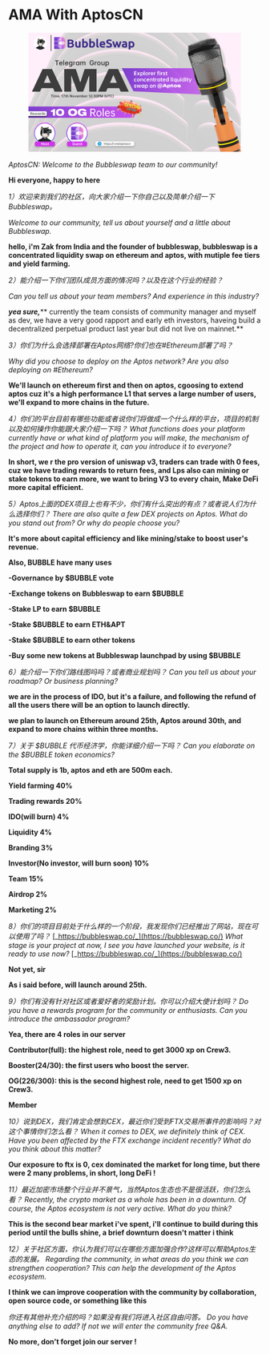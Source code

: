 # AMA With AptosCN

<figure><img src="../.gitbook/assets/aptoscnama.png" alt=""><figcaption></figcaption></figure>

_AptosCN: Welcome to the Bubbleswap team to our community!_

**Hi everyone, happy to here**

_1）欢迎来到我们的社区，向大家介绍一下你自己以及简单介绍一下Bubbleswap。_&#x20;

_Welcome to our community, tell us about yourself and a little about Bubbleswap._

**hello, i'm Zak from India and the founder of bubbleswap, bubbleswap is a concentrated liquidity swap on ethereum and aptos, with mutiple fee tiers and yield farming.**

_2）能介绍一下你们团队成员方面的情况吗？以及在这个行业的经验？_&#x20;

_Can you tell us about your team members? And experience in this industry?_

_**yea sure,**_** currently the team consists of community manager and myself as dev, we have a very good rapport and early eth investors, haveing build a decentralized perpetual product last year but did not live on mainnet.**

_3）你们为什么会选择部署在Aptos网络?你们也在#Ethereum部署了吗？_&#x20;

_Why did you choose to deploy on the Aptos network? Are you also deploying on #Ethereum?_

**We'll launch on ethereum first and then on aptos, cgoosing to extend aptos cuz it's a high performance L1 that serves a large number of users, we'll expand to more chains in the future.**

_4）你们的平台目前有哪些功能或者说你们将做成一个什么样的平台，项目的机制以及如何操作你能跟大家介绍一下吗？ What functions does your platform currently have or what kind of platform you will make, the mechanism of the project and how to operate it, can you introduce it to everyone?_

**In short, we r the pro version of uniswap v3, traders can trade with 0 fees, cuz we have trading rewards to return fees, and Lps also can mining or stake tokens to earn more, we want to bring V3 to every chain, Make DeFi more capital efficient.**

_5）Aptos上面的DEX项目上也有不少，你们有什么突出的有点？或者说人们为什么选择你们？ There are also quite a few DEX projects on Aptos. What do you stand out from? Or why do people choose you?_

**It's more about capital efficiency and like mining/stake to boost user's revenue.**

**Also, BUBBLE have many uses**

**-Governance by $BUBBLE vote**&#x20;

**-Exchange tokens on Bubbleswap to earn $BUBBLE**&#x20;

**-Stake LP to earn $BUBBLE**&#x20;

**-Stake $BUBBLE to earn ETH\&APT**&#x20;

**-Stake $BUBBLE to earn other tokens**&#x20;

**-Buy some new tokens at Bubbleswap launchpad by using $BUBBLE**

_6）能介绍一下你们路线图吗吗？或者商业规划吗？ Can you tell us about your roadmap? Or business planning?_

**we are in the process of IDO, but it's a failure, and following the refund of all the users there will be an option to launch directly.**

**we plan to launch on Ethereum around 25th, Aptos around 30th, and expand to more chains within three months.**

_7）关于 $BUBBLE 代币经济学，你能详细介绍一下吗？ Can you elaborate on the $BUBBLE token economics?_

**Total supply is 1b, aptos and eth are 500m each.**

**Yield farming 40%**&#x20;

**Trading rewards 20%**&#x20;

**IDO(will burn) 4%**&#x20;

**Liquidity 4%**&#x20;

**Branding 3%**&#x20;

**Investor(No investor, will burn soon) 10%**&#x20;

**Team 15%**&#x20;

**Airdrop 2%**&#x20;

**Marketing 2%**

_8）你们的项目目前处于什么样的一个阶段，我发现你们已经推出了网站，现在可以使用了吗？_ [_https://bubbleswap.co/_](https://bubbleswap.co/) _What stage is your project at now, I see you have launched your website, is it ready to use now?_ [_https://bubbleswap.co/_](https://bubbleswap.co/)

**Not yet, sir**

**As i said before, will launch around 25th.**

_9）你们有没有针对社区或者爱好者的奖励计划。你可以介绍大使计划吗？ Do you have a rewards program for the community or enthusiasts. Can you introduce the ambassador program?_

**Yea, there are 4 roles in our server**

**Contributor(full): the highest role, need to get 3000 xp on Crew3.**&#x20;

**Booster(24/30): the first users who boost the server.**&#x20;

**OG(226/300): this is the second highest role, need to get 1500 xp on Crew3.**&#x20;

**Member**

_10）说到DEX，我们肯定会想到CEX，最近你们受到FTX交易所事件的影响吗？对这个事情你们怎么看？ When it comes to DEX, we definitely think of CEX. Have you been affected by the FTX exchange incident recently? What do you think about this matter?_

**Our exposure to ftx is 0, cex dominated the market for long time, but there were 2 many problems, in short, long DeFi !**

_11）最近加密市场整个行业并不景气，当然Aptos生态也不是很活跃，你们怎么看？ Recently, the crypto market as a whole has been in a downturn. Of course, the Aptos ecosystem is not very active. What do you think?_

**This is the second bear market i've spent, i'll continue to build during this period until the bulls shine, a brief downturn doesn't matter i think**

_12）关于社区方面，你认为我们可以在哪些方面加强合作?这样可以帮助Aptos生态的发展。 Regarding the community, in what areas do you think we can strengthen cooperation? This can help the development of the Aptos ecosystem._

**I think we can improve cooperation with the community by collaboration, open source code, or something like this**

_你还有其他补充介绍的吗？如果没有我们将进入社区自由问答。 Do you have anything else to add? If not we will enter the community free Q\&A._

**No more, don't forget join our server !**
